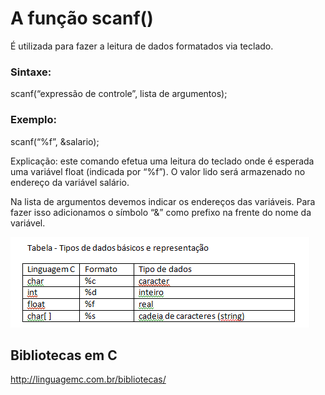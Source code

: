 # A  função scanf()
É utilizada para fazer a leitura de dados formatados via teclado.

### Sintaxe:

scanf(“expressão de controle”, lista de argumentos);

### Exemplo:

scanf(“%f”, &salario);

Explicação: este comando efetua uma leitura do teclado onde é esperada uma variável float (indicada por “%f”). O valor lido será armazenado no endereço da variável salário.

Na lista de argumentos devemos indicar os endereços das variáveis. Para fazer isso adicionamos o símbolo  “&”  como prefixo na frente do nome da variável.

<img src="https://github.com/Fabio-jr-SM/Algoritmo-Eng-Computacao/blob/main/Algoritmo%20-%20Linguagem%20C/img/declaracao%20de%20variaveis.png">


## Bibliotecas em C
http://linguagemc.com.br/bibliotecas/
